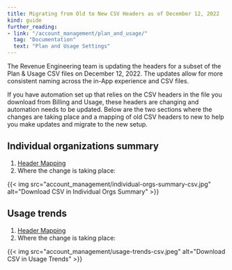 ```yaml
---
title: Migrating from Old to New CSV Headers as of December 12, 2022
kind: guide
further_reading:
- link: "/account_management/plan_and_usage/"
  tag: "Documentation"
  text: "Plan and Usage Settings"
---
```

The Revenue Engineering team is updating the headers for a subset of the Plan & Usage CSV files on December 12, 2022. The updates allow for more consistent naming across the in-App experience and CSV files.

If you have automation set up that relies on the CSV headers in the file you download from Billing and Usage, these headers are changing and automation needs to be updated. Below are the two sections where the changes are taking place and a mapping of old CSV headers to new to help you make updates and migrate to the new setup.

## Individual organizations summary

1. [Header Mapping][1]
2. Where the change is taking place:

{{< img src="account_management/individual-orgs-summary-csv.jpg" alt="Download CSV in Individual Orgs Summary" >}}

## Usage trends

1. [Header Mapping][2]
2. Where the change is taking place:

{{< img src="account_management/usage-trends-csv.jpeg" alt="Download CSV in Usage Trends" >}}


[1]: /account_management/guide/csv_headers/individual-orgs-summary/
[2]: /account_management/guide/csv_headers/usage-trends/